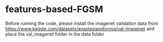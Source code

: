 # features-based-FGSM

Before running the code, please install the imagenet validation data from https://www.kaggle.com/datasets/anastasiasidorova/val-imagenet and place the val_imagenet folder in the data folder
